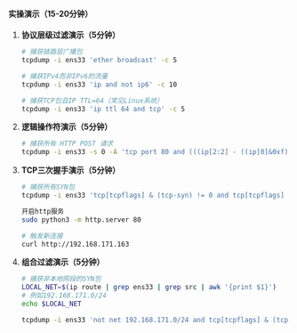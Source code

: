 #### **实操演示（15-20分钟）**
1. **协议层级过滤演示（5分钟）**  
   ```bash
   # 捕获链路层广播包
   tcpdump -i ens33 'ether broadcast' -c 5
   
   # 捕获IPv4而非IPv6的流量
   tcpdump -i ens33 'ip and not ip6' -c 10
   
   # 捕获TCP包且IP TTL=64（常见Linux系统）
   tcpdump -i ens33 'ip ttl 64 and tcp' -c 5
   ```

2. **逻辑操作符演示（5分钟）**  
   ```bash
   # 捕获所有 HTTP POST 请求
   tcpdump -i ens33 -s 0 -A 'tcp port 80 and (((ip[2:2] - ((ip[0]&0xf)<<2)) - ((tcp[12]&0xf0)>>2)) != 0)'

   ```

3. **TCP三次握手演示（5分钟）**  
   ```bash
   # 捕获所有SYN包
   tcpdump -i ens33 'tcp[tcpflags] & (tcp-syn) != 0 and tcp[tcpflags] & (tcp-ack) == 0'
   
   开启http服务
   sudo python3 -m http.server 80
   
   # 触发新连接
   curl http://192.168.171.163
   ```

4. **组合过滤演示（5分钟）**  
   ```bash
   # 捕获非本地网段的SYN包
   LOCAL_NET=$(ip route | grep ens33 | grep src | awk '{print $1}')
   # 例如192.168.171.0/24
   echo $LOCAL_NET 

   tcpdump -i ens33 'not net 192.168.171.0/24 and tcp[tcpflags] & (tcp-syn) != 0 and tcp[tcpflags] & (tcp-ack) == 0'
   ```